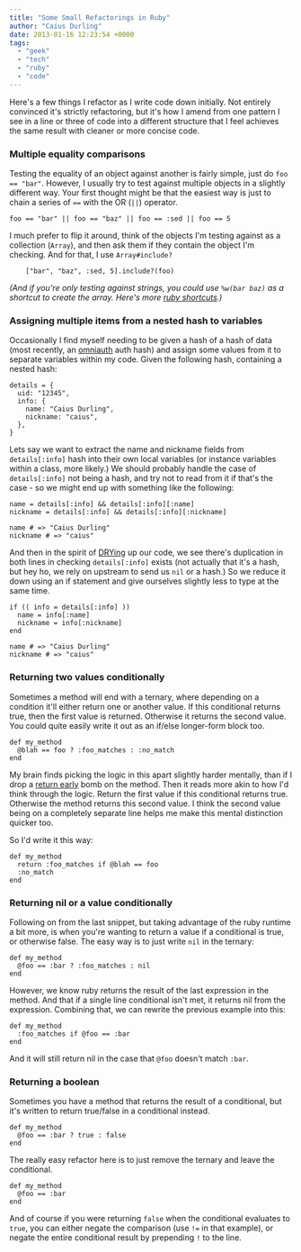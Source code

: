```yaml
---
title: "Some Small Refactorings in Ruby"
author: "Caius Durling"
date: 2013-01-16 12:23:54 +0000
tags:
  - "geek"
  - "tech"
  - "ruby"
  - "code"
---
```


Here's a few things I refactor as I write code down initially. Not entirely convinced it's strictly refactoring, but it's how I amend from one pattern I see in a line or three of code into a different structure that I feel achieves the same result with cleaner or more concise code.

### Multiple equality comparisons

Testing the equality of an object against another is fairly simple, just do `foo == "bar"`. However, I usually try to test against multiple objects in a slightly different way. Your first thought might be that the easiest way is just to chain a series of `==` with the OR (`||`) operator.

    foo == "bar" || foo == "baz" || foo == :sed || foo == 5

I much prefer to flip it around, think of the objects I'm testing against as a collection (`Array`), and then ask them if they contain the object I'm checking. And for that, I use `Array#include?`

        ["bar", "baz", :sed, 5].include?(foo)

*(And if you're only testing against strings, you could use `%w(bar baz)` as a shortcut to create the array. Here's more [ruby shortcuts][].)*

[ruby shortcuts]: http://caiustheory.com/ruby-shortcuts

### Assigning multiple items from a nested hash to variables

Occasionally I find myself needing to be given a hash of a hash of data (most recently, an [omniauth][] auth hash) and assign some values from it to separate variables within my code. Given the following hash, containing a nested hash:

[omniauth]: https://github.com/intridea/omniauth/wiki

    details = {
      uid: "12345",
      info: {
        name: "Caius Durling",
        nickname: "caius",
      },
    }

Lets say we want to extract the name and nickname fields from `details[:info]` hash into their own local variables (or instance variables within a class, more likely.) We should probably handle the case of `details[:info]` not being a hash, and try not to read from it if that's the case - so we might end up with something like the following:


    name = details[:info] && details[:info][:name]
    nickname = details[:info] && details[:info][:nickname]

    name # => "Caius Durling"
    nickname # => "caius"

And then in the spirit of [DRYing][] up our code, we see there's duplication in both lines in checking `details[:info]` exists (not actually that it's a hash, but hey ho, we rely on upstream to send us `nil` or a hash.) So we reduce it down using an if statement and give ourselves slightly less to type at the same time.

[DRYing]: http://en.wikipedia.org/wiki/Don't_repeat_yourself

    if (( info = details[:info] ))
      name = info[:name]
      nickname = info[:nickname]
    end

    name # => "Caius Durling"
    nickname # => "caius"

### Returning two values conditionally

Sometimes a method will end with a ternary, where depending on a condition it'll either return one or another value. If this conditional returns true, then the first value is returned. Otherwise it returns the second value. You could quite easily write it out as an if/else longer-form block too.

    def my_method
      @blah == foo ? :foo_matches : :no_match
    end

My brain finds picking the logic in this apart slightly harder mentally, than if I drop a [return early][] bomb on the method. Then it reads more akin to how I'd think through the logic. Return the first value if this conditional returns true. Otherwise the method returns this second value. I think the second value being on a completely separate line helps me make this mental distinction quicker too.

[return early]: http://en.wikipedia.org/wiki/Return_early

So I'd write it this way:

    def my_method
      return :foo_matches if @blah == foo
      :no_match
    end

### Returning nil or a value conditionally

Following on from the last snippet, but taking advantage of the ruby runtime a bit more, is when you're wanting to return a value if a conditional is true, or otherwise false. The easy way is to just write `nil` in the ternary:

    def my_method
      @foo == :bar ? :foo_matches : nil
    end

However, we know ruby returns the result of the last expression in the method. And that if a single line conditional isn't met, it returns nil from the expression. Combining that, we can rewrite the previous example into this:

    def my_method
      :foo_matches if @foo == :bar
    end

And it will still return nil in the case that `@foo` doesn't match `:bar`.

### Returning a boolean

Sometimes you have a method that returns the result of a conditional, but it's written to return true/false in a conditional instead.

```
def my_method
  @foo == :bar ? true : false
end
```

The really easy refactor here is to just remove the ternary and leave the conditional.

```
def my_method
  @foo == :bar
end
```

And of course if you were returning `false` when the conditional evaluates to `true`, you can either negate the comparison (use `!=` in that example), or negate the entire conditional result by prepending `!` to the line.
